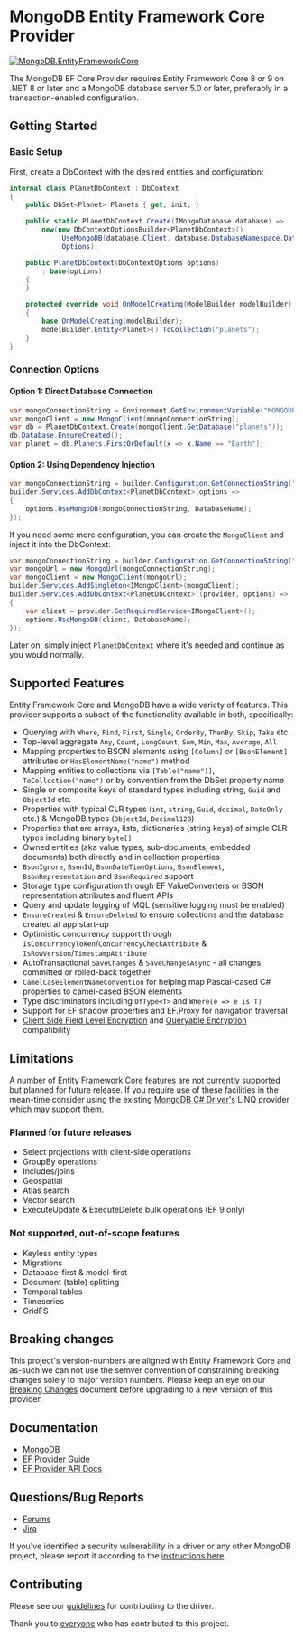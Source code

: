 # MongoDB Entity Framework Core Provider

[![MongoDB.EntityFrameworkCore](https://img.shields.io/nuget/v/MongoDB.EntityFrameworkCore.svg)](https://www.nuget.org/packages/MongoDB.EntityFrameworkCore/)

The MongoDB EF Core Provider requires Entity Framework Core 8 or 9 on .NET 8 or later and a MongoDB database server 5.0 or later, preferably in a transaction-enabled configuration.

## Getting Started

### Basic Setup
First, create a DbContext with the desired entities and configuration:

```csharp
internal class PlanetDbContext : DbContext
{
    public DbSet<Planet> Planets { get; init; }

    public static PlanetDbContext Create(IMongoDatabase database) =>
        new(new DbContextOptionsBuilder<PlanetDbContext>()
            .UseMongoDB(database.Client, database.DatabaseNamespace.DatabaseName)
            .Options);

    public PlanetDbContext(DbContextOptions options)
        : base(options)
    {
    }

    protected override void OnModelCreating(ModelBuilder modelBuilder)
    {
        base.OnModelCreating(modelBuilder);
        modelBuilder.Entity<Planet>().ToCollection("planets");
    }
}
```

### Connection Options

#### Option 1: Direct Database Connection
```csharp
var mongoConnectionString = Environment.GetEnvironmentVariable("MONGODB_URI");
var mongoClient = new MongoClient(mongoConnectionString);
var db = PlanetDbContext.Create(mongoClient.GetDatabase("planets"));
db.Database.EnsureCreated();
var planet = db.Planets.FirstOrDefault(x => x.Name == "Earth");
```

#### Option 2: Using Dependency Injection
```csharp
var mongoConnectionString = builder.Configuration.GetConnectionString("MongoDbUri")!;
builder.Services.AddDbContext<PlanetDbContext>(options =>
{
    options.UseMongoDB(mongoConnectionString, DatabaseName);
});
```

If you need some more configuration, you can create the `MongoClient` and inject it into the DbContext:

```csharp
var mongoConnectionString = builder.Configuration.GetConnectionString("MongoDbUri")!;
var mongoUrl = new MongoUrl(mongoConnectionString);
var mongoClient = new MongoClient(mongoUrl);
builder.Services.AddSingleton<IMongoClient>(mongoClient);
builder.Services.AddDbContext<PlanetDbContext>((provider, options) =>
{
    var client = provider.GetRequiredService<IMongoClient>();
    options.UseMongoDB(client, DatabaseName);
});
```

Later on, simply inject `PlanetDbContext` where it's needed and continue as you would normally.

## Supported Features

Entity Framework Core and MongoDB have a wide variety of features. This provider supports a subset of the functionality available in both, specifically:

- Querying with `Where`, `Find`, `First`, `Single`, `OrderBy`, `ThenBy`, `Skip`, `Take` etc.
- Top-level aggregate `Any`, `Count`, `LongCount`, `Sum`, `Min`, `Max`, `Average`, `All`
- Mapping properties to BSON elements using `[Column]` or `[BsonElement]` attributes or `HasElementName("name")` method
- Mapping entities to collections via `[Table("name")]`,  `ToCollection("name")` or by convention from the DbSet property name
- Single or composite keys of standard types including string, `Guid` and `ObjectId` etc.
- Properties with typical CLR types (`int`, `string`, `Guid`, `decimal`, `DateOnly` etc.) & MongoDB types (`ObjectId`, `Decimal128`)
- Properties that are arrays, lists, dictionaries (string keys) of simple CLR types including binary `byte[]`
- Owned entities (aka value types, sub-documents, embedded documents) both directly and in collection properties
- `BsonIgnore`, `BsonId`, `BsonDateTimeOptions`, `BsonElement`, `BsonRepresentation` and `BsonRequired` support
- Storage type configuration through EF ValueConverters or BSON representation attributes and fluent APIs
- Query and update logging of MQL (sensitive logging must be enabled)
- `EnsureCreated` & `EnsureDeleted` to ensure collections and the database created at app start-up
- Optimistic concurrency support through `IsConcurrencyToken`/`ConcurrencyCheckAttribute` & `IsRowVersion`/`TimestampAttribute`
- AutoTransactional `SaveChanges` & `SaveChangesAsync` - all changes committed or rolled-back together
- `CamelCaseElementNameConvention` for helping map Pascal-cased C# properties to camel-cased BSON elements
- Type discriminators including `OfType<T>` and `Where(e => e is T)`
- Support for EF shadow properties and EF.Proxy for navigation traversal
- [Client Side Field Level Encryption](https://www.mongodb.com/docs/manual/core/csfle/quick-start/) and [Queryable Encryption](https://www.mongodb.com/docs/manual/core/queryable-encryption/) compatibility

## Limitations

A number of Entity Framework Core features are not currently supported but planned for future release. If you require use of these facilities
in the mean-time consider using the existing [MongoDB C# Driver's](https://github.com/mongodb/mongo-csharp-driver) LINQ provider which may support them.

### Planned for future releases

- Select projections with client-side operations
- GroupBy operations
- Includes/joins
- Geospatial
- Atlas search
- Vector search
- ExecuteUpdate & ExecuteDelete bulk operations (EF 9 only)

### Not supported, out-of-scope features

- Keyless entity types
- Migrations
- Database-first & model-first
- Document (table) splitting
- Temporal tables
- Timeseries
- GridFS

## Breaking changes

This project's version-numbers are aligned with Entity Framework Core and as-such we can not use the semver convention of constraining breaking changes solely to major version numbers. Please keep an eye on our [Breaking Changes](/BREAKING-CHANGES.md) document before upgrading to a new version of this provider.
 
## Documentation

- [MongoDB](https://www.mongodb.com/docs)
- [EF Provider Guide](https://www.mongodb.com/docs/entity-framework/current/)
- [EF Provider API Docs](https://mongodb.github.io/mongo-efcore-provider/8.2.0/api/index.html)

## Questions/Bug Reports

- [Forums](https://www.mongodb.com/community/forums/)
- [Jira](https://jira.mongodb.org/projects/EF/)

If you've identified a security vulnerability in a driver or any other MongoDB project, please report it according to the [instructions here](https://www.mongodb.com/docs/manual/tutorial/create-a-vulnerability-report).

## Contributing

Please see our [guidelines](CONTRIBUTING.md) for contributing to the driver.

Thank you to [everyone](https://github.com/mongodb/mongo-efcore-provider/graphs/contributors) who has contributed to this project.
